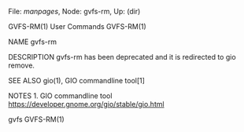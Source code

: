 File: *manpages*,  Node: gvfs-rm,  Up: (dir)

GVFS-RM(1)                       User Commands                      GVFS-RM(1)



NAME
       gvfs-rm

DESCRIPTION
       gvfs-rm has been deprecated and it is redirected to gio remove.

SEE ALSO
       gio(1), GIO commandline tool[1]

NOTES
        1. GIO commandline tool
           https://developer.gnome.org/gio/stable/gio.html



gvfs                                                                GVFS-RM(1)
